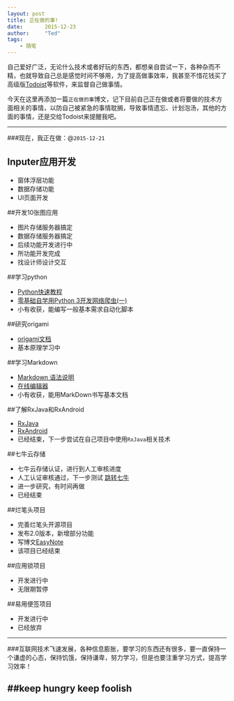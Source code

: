 ```yaml
---
layout: post
title: 正在做的事!
date:       2015-12-23
author:     "Ted"
tags:
    - 随笔
---
```


自己爱好广泛，无论什么技术或者好玩的东西，都想亲自尝试一下，各种杂而不精，也就导致自己总是感觉时间不够用，为了提高做事效率，我甚至不惜花钱买了高级版[Todoist]等软件，来监督自己做事情。    

今天在这里再添加一篇`正在做的事`博文，记下目前自己正在做或者将要做的技术方面相关的事情，以防自己被紧急的事情耽搁，导致事情遗忘、计划泡汤，其他的方面的事情，还是交给Todoist来提醒我吧。

---

###现在，我正在做：@`2015-12-21`

## Inputer应用开发
* 窗体浮层功能
* 数据存储功能
*  UI页面开发


##开发10张图应用
* 图片存储服务器搞定
* 数据存储服务器搞定
* 后续功能开发进行中
* 所功能开发完成
* 找设计师设计交互

##学习python
* [Python快速教程](http://www.cnblogs.com/vamei/archive/2012/09/13/2682778.html)
* [零基础自学用Python 3开发网络爬虫(一)](http://jecvay.com/2014/09/python3-web-bug-series1.html)
*  小有收获，能编写一般基本需求自动化脚本 

##研究origami
* [origami文档](http://facebook.github.io/origami/)
*  基本原理学习中

##学习Markdown
* [Markdown 语法说明](http://wowubuntu.com/markdown/)
* [在线编辑器](https://stackedit.io/editor#fn:stackedit)
* 小有收获，能用MarkDown书写基本文档

##了解RxJava和RxAndroid
* [RxJava]
* [RxAndroid]
* 已经结束，下一步尝试在自己项目中使用`RxJava`相关技术

##七牛云存储
* 七牛云存储认证，进行到人工审核进度
* 人工认证审核通过，下一步测试 [跳转七牛](https://portal.qiniu.com/)
* 进一步研究，有时间再做
* 已经结束

##烂笔头项目
* 完善烂笔头开源项目
* 发布2.0版本，新增部分功能
* 写博文[EasyNote]
* 该项目已经结束

##应用锁项目
* 开发进行中
* 无限期暂停

##易用便签项目
*  开发进行中
* 已经放弃


---
###互联网技术飞速发展，各种信息膨胀，要学习的东西还有很多，要一直保持一个谦虚的心态，保持饥饿，保持谦卑，努力学习，但是也要注重学习方式，提高学习效率！  

##keep hungry keep foolish
---

[Todoist]: https://todoist.com
[EasyNote]: http://tedcoder.com/posts/about_easy_note.html
[RxAndroid]: https://github.com/ReactiveX/RxAndroid
[RxJava]: http://blog.danlew.net/2014/09/15/grokking-rxjava-part-1/
